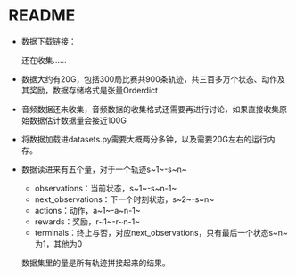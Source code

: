 # README

- 数据下载链接：

  还在收集……
  
- 数据大约有20G，包括300局比赛共900条轨迹，共三百多万个状态、动作及其奖励，数据存储格式是张量Orderdict

- 音频数据还未收集，音频数据的收集格式还需要再进行讨论，如果直接收集原始数据估计数据量会接近100G

- 将数据加载进datasets.py需要大概两分多钟，以及需要20G左右的运行内存。

- 数据读进来有五个量，对于一个轨迹s~1~-s~n~

  - observations：当前状态，s~1~-s~n-1~
  - next_observations：下一个时刻状态，s~2~-s~n~
  - actions：动作，a~1~-a~n-1~
  - rewards：奖励，r~1~-r~n-1~
  - terminals：终止与否，对应next_observations，只有最后一个状态s~n~为1，其他为0

  数据集里的量是所有轨迹拼接起来的结果。